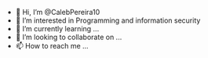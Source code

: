 - 👋 Hi, I’m @CalebPereira10
- 👀 I’m interested in Programming and information security 
- 🌱 I’m currently learning ...
- 💞️ I’m looking to collaborate on ...
- 📫 How to reach me ...

<!---
CalebPereira10/CalebPereira10 is a ✨ special ✨ repository because its `README.md` (this file) appears on your GitHub profile.
You can click the Preview link to take a look at your changes.
--->
